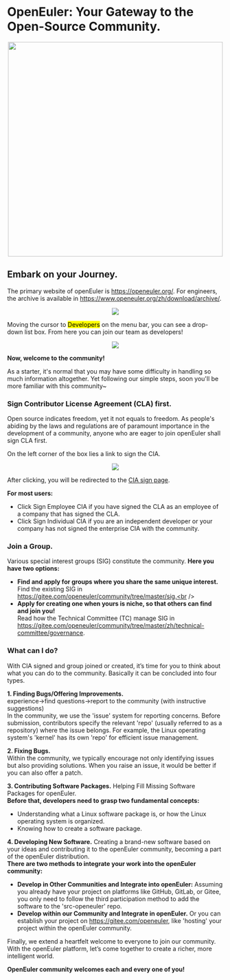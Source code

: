 # OpenEuler: Your Gateway to the Open-Source Community.

<div align=center>
<img src="https://github.com/Jintiannn/OpenEuler_/blob/main/image/logo.png" width="500">
</div>

<div align=center>
<img src="">
</div>

## Embark on your Journey.
The primary website of openEuler is https://openeuler.org/. For engineers, the archive is available in https://www.openeuler.org/zh/download/archive/. <br/>

<div align=center>
<img src="https://github.com/Jintiannn/OpenEuler_/blob/main/image/Download_Archive.png">
</div>

<p>Moving the cursor to <mark>Developers</mark> on the menu bar, you can see a drop-down list box. From here you can join our team as 
developers!</p>

<div align=center>
<img src="https://github.com/Jintiannn/OpenEuler_/blob/main/image/uncircled.png">
</div>

**Now, welcome to the community!**

As a starter, it's normal that you may have some difficulty in handling so much information altogether. Yet following our simple steps, soon you'll be more familiar with this community~

### Sign Contributor License Agreement (CLA) first.

Open source indicates freedom, yet it not equals to freedom. As people's abiding by the laws and regulations are of paramount importance in the development of a community, anyone who are eager to join openEuler shall sign CLA first.

On the left corner of the box lies a link to sign the CIA.

<div align=center>
<img src="https://github.com/Jintiannn/OpenEuler_/blob/main/image/circled.png">
</div>

After clicking, you will be redirected to the [CIA sign page](https://clasign.osinfra.cn/sign/gitee_openeuler-1611298811283968340).

**For most users:**
* Click Sign Employee CIA if you have signed the CLA as an employee of a company that has signed the CLA.
* Click Sign Individual CIA if you are an independent developer or your company has not signed the enterprise CIA with the community.</p>

### Join a Group.

Various special interest groups (SIG) constitute the community. **Here you have two options:**
* **Find and apply for groups where you share the same unique interest.** <br />
Find the existing SIG in https://gitee.com/openeuler/community/tree/master/sig.<br />
* **Apply for creating one when yours is niche, so that others can find and join you!** <br />
Read how the Technical Committee (TC) manage SIG in https://gitee.com/openeuler/community/tree/master/zh/technical-committee/governance.

### What can I do?

With CIA signed and group joined or created, it’s time for you to think about what you can do to the community. Basically it can be concluded into four types.</p>
**1. Finding Bugs/Offering Improvements.** <br />
experience→find questions→report to the community (with instructive suggestions) <br />
In the community, we use the 'issue' system for reporting concerns. Before submission, contributors specify the relevant 'repo' (usually referred to as a repository) where the issue belongs. For example, the Linux operating system's 'kernel' has its own 'repo' for efficient issue management.</p>

**2. Fixing Bugs.** <br />
Within the community, we typically encourage not only identifying issues but also providing solutions. When you raise an issue, it would be better if you can also offer a patch.</p>

**3. Contributing Software Packages.** Helping Fill Missing Software Packages for openEuler.<br />
**Before that, developers need to grasp two fundamental concepts:** <br />
* Understanding what a Linux software package is, or how the Linux operating system is organized.<br />
* Knowing how to create a software package.</p>

**4. Developing New Software.** Creating a brand-new software based on your ideas and contributing it to the openEuler community, becoming a part of the openEuler distribution.<br />
**There are two methods to integrate your work into the openEuler community:** <br />
* **Develop in Other Communities and Integrate into openEuler:** Assuming you already have your project on platforms like GitHub, GitLab, or Gitee, you only need to follow the third participation method to add the software to the 'src-openeuler' repo.<br />
* **Develop within our Community and Integrate in openEuler.** Or you can establish your project on https://gitee.com/openeuler, like 'hosting' your project within the openEuler community.</p>

Finally, we extend a heartfelt welcome to everyone to join our community. With the openEuler platform, let’s come together to create a richer, more intelligent world.

**OpenEuler community welcomes each and every one of you!**
